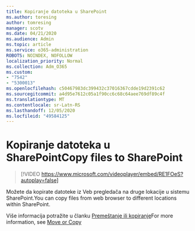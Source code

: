 ```yaml
---
title: Kopiranje datoteka u SharePoint
ms.author: toresing
author: tomresing
manager: scotv
ms.date: 04/21/2020
ms.audience: Admin
ms.topic: article
ms.service: o365-administration
ROBOTS: NOINDEX, NOFOLLOW
localization_priority: Normal
ms.collection: Adm_O365
ms.custom:
- "7542"
- "5300013"
ms.openlocfilehash: c50467983dc399432c37016367cdde19d2391c62
ms.sourcegitcommit: a4d95e7612c05a1f90cc6c68c64aee769df89c4f
ms.translationtype: MT
ms.contentlocale: sr-Latn-RS
ms.lasthandoff: 12/05/2020
ms.locfileid: "49584125"
---
```

# <a name="copy-files-to-sharepoint"></a><span data-ttu-id="5b7fd-102">Kopiranje datoteka u SharePoint</span><span class="sxs-lookup"><span data-stu-id="5b7fd-102">Copy files to SharePoint</span></span>

> [!VIDEO https://www.microsoft.com/videoplayer/embed/RE1FOeS?autoplay=false]

<span data-ttu-id="5b7fd-103">Možete da kopirate datoteke iz Veb pregledača na druge lokacije u sistemu SharePoint.</span><span class="sxs-lookup"><span data-stu-id="5b7fd-103">You can copy files from web browser to different locations within SharePoint.</span></span>

<span data-ttu-id="5b7fd-104">Više informacija potražite u članku [Premeštanje ili kopiranje](https://support.microsoft.com/office/00e2f483-4df3-46be-a861-1f5f0c1a87bc)</span><span class="sxs-lookup"><span data-stu-id="5b7fd-104">For more information, see [Move or Copy](https://support.microsoft.com/office/00e2f483-4df3-46be-a861-1f5f0c1a87bc)</span></span>
